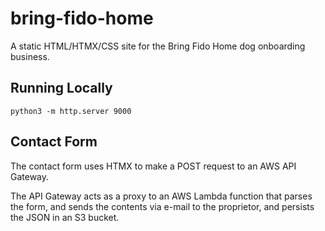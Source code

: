 #   bring-fido-home

A static HTML/HTMX/CSS site for the Bring Fido Home dog onboarding business.

##  Running Locally

    python3 -m http.server 9000

##  Contact Form

The contact form uses HTMX to make a POST request to an AWS API Gateway.

The API Gateway acts as a proxy to an AWS Lambda function that parses the form, and sends the contents via e-mail to the proprietor, and persists the JSON in an S3 bucket.